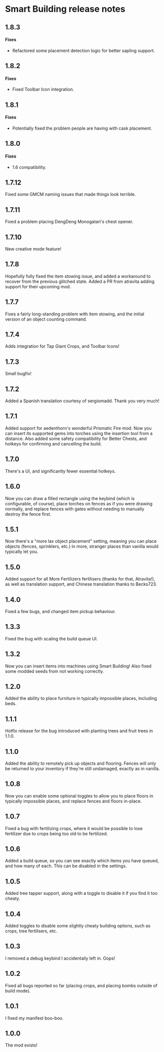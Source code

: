 # Smart Building release notes
## 1.8.3
#### Fixes
* Refactored some placement detection logic for better sapling support.
## 1.8.2
#### Fixes
* Fixed Toolbar Icon integration.
## 1.8.1
#### Fixes
* Potentially fixed the problem people are having with cask placement.
## 1.8.0
#### Fixes
* 1.6 compatibility.
## 1.7.12
Fixed some GMCM naming issues that made things look terrible.
## 1.7.11
Fixed a problem placing DengDeng Monogatari's chest opener.
## 1.7.10
New creative mode feature!
## 1.7.8
Hopefully fully fixed the item stowing issue, and added a workaround to recover from the previous glitched state. Added a PR from atravita adding support for their upcoming mod.
## 1.7.7
Fixes a fairly long-standing problem with item stowing, and the initial version of an object counting command.
## 1.7.4
Adds integration for Tap Giant Crops, and Toolbar Icons!
## 1.7.3
Small bugfix!
## 1.7.2
Added a Spanish translation courtesy of sergiomadd. Thank you very much!
## 1.7.1
Added support for aedenthorn's wonderful Prismatic Fire mod. Now you can insert its supported gems into torches using the insertion tool from a distance. Also added some safety compatibility for Better Chests, and hotkeys for confirming and cancelling the build.
## 1.7.0
There's a UI, and significantly fewer essential hotkeys.
## 1.6.0
Now you can draw a filled rectangle using the keybind (which is configurable, of course), place torches on fences as if you were drawing normally, and replace fences with gates without needing to manually destroy the fence first.
## 1.5.1
Now there's a "more lax object placement" setting, meaning you can place objects (fences, sprinklers, etc.) in more, stranger places than vanilla would typically let you.
## 1.5.0
Added support for all More Fertilizers fertilisers (thanks for that, Atravita!), as well as translation support, and Chinese translation thanks to Becks723.
## 1.4.0
Fixed a few bugs, and changed item pickup behaviour.
## 1.3.3
Fixed the bug with scaling the build queue UI.
## 1.3.2
Now you can insert items into machines using Smart Building! Also fixed some modded seeds from not working correctly.
## 1.2.0
Added the ability to place furniture in typically impossible places, including beds.
## 1.1.1
Hotfix release for the bug introduced with planting trees and fruit trees in 1.1.0.
## 1.1.0
Added the ability to remotely pick up objects and flooring. Fences will only be returned to your inventory if they're still undamaged, exactly as in vanilla.
## 1.0.8
Now you can enable some optional toggles to allow you to place floors in typically impossible places, and replace fences and floors in-place.
## 1.0.7
Fixed a bug with fertilizing crops, where it would be possible to lose fertilizer due to crops being too old to be fertilized.
## 1.0.6
Added a build queue, so you can see exactly which items you have queued, and how many of each. This can be disabled in the settings.
## 1.0.5
Added tree tapper support, along with a toggle to disable it if you find it too cheaty.
## 1.0.4
Added toggles to disable some slightly cheaty building options, such as crops, tree fertilisers, etc.
## 1.0.3
I removed a debug keybind I accidentally left in. Oops!
## 1.0.2
Fixed all bugs reported so far (placing crops, and placing bombs outside of build mode).
## 1.0.1
I fixed my manifest boo-boo.
## 1.0.0
The mod exists!
